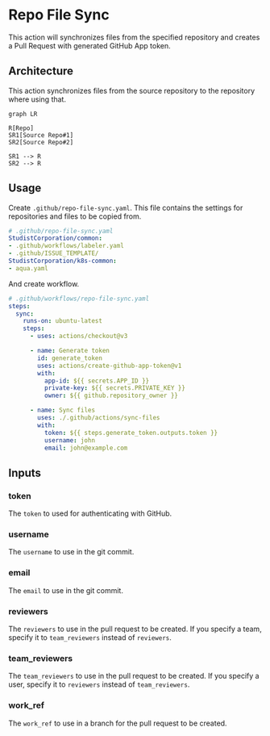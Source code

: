 # Repo File Sync

This action will synchronizes files from the specified repository and creates a Pull Request with generated GitHub App token.

## Architecture

This action synchronizes files from the source repository to the repository where using that.  

```mermaid
graph LR

R[Repo]
SR1[Source Repo#1]
SR2[Source Repo#2]

SR1 --> R
SR2 --> R
```

## Usage

Create `.github/repo-file-sync.yaml`.
This file contains the settings for repositories and files to be copied from.

```yaml
# .github/repo-file-sync.yaml
StudistCorporation/common:
- .github/workflows/labeler.yaml
- .github/ISSUE_TEMPLATE/
StudistCorporation/k8s-common:
- aqua.yaml
```

And create workflow.

```yaml
# .github/workflows/repo-file-sync.yaml
steps:
  sync:
    runs-on: ubuntu-latest
    steps:
      - uses: actions/checkout@v3

      - name: Generate token
        id: generate_token
        uses: actions/create-github-app-token@v1
        with:
          app-id: ${{ secrets.APP_ID }}
          private-key: ${{ secrets.PRIVATE_KEY }}
          owner: ${{ github.repository_owner }}

      - name: Sync files
        uses: ./.github/actions/sync-files
        with:
          token: ${{ steps.generate_token.outputs.token }}
          username: john
          email: john@example.com
```

## Inputs

### token

The `token` to used for authenticating with GitHub.

### username

The `username` to use in the git commit.

### email

The `email` to use in the git commit.

### reviewers

The `reviewers` to use in the pull request to be created.
If you specify a team, specify it to `team_reviewers` instead of `reviewers`.

### team_reviewers

The `team_reviewers` to use in the pull request to be created.
If you specify a user, specify it to `reviewers` instead of `team_reviewers`.

### work_ref

The `work_ref` to use in a branch for the pull request to be created.
